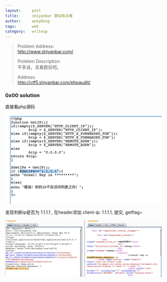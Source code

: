 ```yaml
---
layout:     post
title:      shiyanbar 貌似有点难
author:     wooy0ung
tags: 		web
category:  	writeup
---
```



>Problem Address:  
>http://www.shiyanbar.com/  
>  
>Problem Description:  
>不多说，去看题目吧。  
>  
>Address:  
>http://ctf5.shiyanbar.com/phpaudit/  
<!-- more -->


### 0x00 solution

直接看php源码

![](/assets/img/writeup/web/2017-08-18-shiyanbar-little-difficult/0x00.png)

发现判断ip是否为 1.1.1.1 , 在header添加 client-ip: 1.1.1.1, 提交, getflag~

![](/assets/img/writeup/web/2017-08-18-shiyanbar-little-difficult/0x01.png)